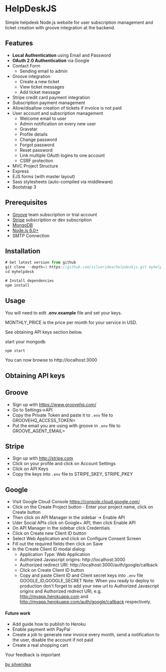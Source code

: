 ﻿# HelpDeskJS

Simple helpdesk Node.js website for user subscription management and ticket creation with groove integration at the backend.

Features
--------

- **Local Authentication** using Email and Password
- **OAuth 2.0 Authentication** via Google
- Contact Form
  - Sending email to admin
- Groove integration
  - Create a new ticket
  - View ticket messages
  - Add ticket message
- Stripe credit card payment integration
- Subscription payment management
- Allow/disallow creation of tickets if invoice is not paid
- User account and subscription management
  - Welcome email to user
  - Admin notification on every new user
  - Gravatar
  - Profile details
  - Change password
  - Forgot password
  - Reset password
  - Link multiple OAuth logins to one account
  - CSRF protection
- MVC Project Structure
- Express
- EJS forms (with master layout)
- Sass stylesheets (auto-compiled via middleware)
- Bootstrap 3

Prerequisites
-------------

- [Groove](https://www.groovehq.com) team subscription or trial account
- [Stripe](https://stripe.com/) subscription or dev subscription
- [MongoDB](https://www.mongodb.org/downloads)
- [Node.js 6.0+](http://nodejs.org)
- SMTP Connection


Installation
------------

```js
# Get latest version from github
git clone --depth=1 https://github.com/silveridea/helpdeskjs.git myhelpdesk
cd myhelpdesk

# Install dependencies
npm install
```

Usage
-----
You will need to edit **.env.example** file and set your keys.

MONTHLY_PRICE is the price per month for your service in USD.

See obtaining API keys section below.

start your mongodb
```js
npm start
```
  
You can now browse to http://localhost:3000
  
  
  
  
## Obtaining API keys

Groove
------
- Sign up with https://www.groovehq.com/
- Go to Settings->API
- Copy the Private Token and paste it to `.env` file to GROOVEHQ_ACCESS_TOKEN=
- Put the email you are using with groove in `.env` file to GROOVE_AGENT_EMAIL=

Stripe
------
- Sign up with http://stripe.com
- Click on your profile and click on Account Settings 
- Click on API Keys
- Copy the keys into `.env` file to STRIPE_SKEY, STRIPE_PKEY

Google
------
- Visit Google Cloud Console https://console.cloud.google.com/
- Click on the Create Project button - Enter your project name, click on Create button 
- Then click on API Manager in the sidebar -> Enable API
- Uder Social APIs click on Google+ API, then click Enable API
- On API Manager in the sidebar click Credentials
- Click on Create new Client ID button 
- Select Web Application and click on Configure Consent Screen 
- Fill out the required fields then click on Save 
- In the Create Client ID modal dialog: 
  - Application Type: Web Application 
  - Authorized Javascript origins: http://localhost:3000 
  - Authorized redirect URI: http://localhost:3000/auth/google/callback 
  - Click on Create Client ID button 
  - Copy and paste Client ID and Client secret keys into `.env` file GOOGLE_ID,GOOGLE_SECRET
Note: When you ready to deploy to production don't forget to add your new url to Authorized Javascript origins and Authorized redirect URI, e.g. http://myapp.herokuapp.com and http://myapp.herokuapp.com/auth/google/callback respectively.

#### Future work
* Add guide how to publish to Heroku
* Enable payment with PayPal
* Create a job to generate new invoice every month, send a notification to the user, disable the account if not paid
* Create a real shopping cart

Your feedback is important

[by silveridea](http://www.silveridea.net/?utm_source=github&utm_campaign=link1)